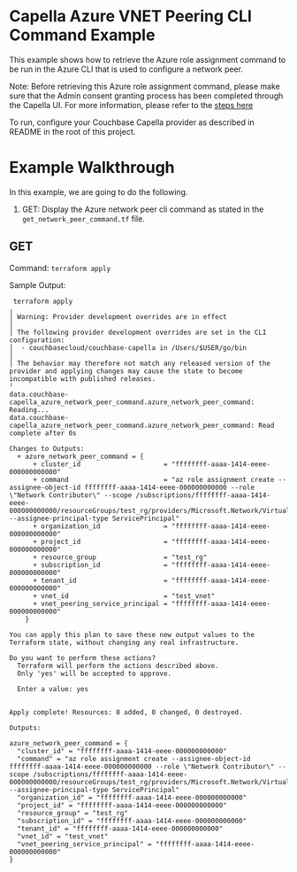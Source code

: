 # Capella Azure VNET Peering CLI Command Example

This example shows how to retrieve the Azure role assignment command to be run in the Azure CLI that is used to configure a network peer.

Note: Before retrieving this Azure role assignment command, please make sure that the Admin consent granting process has been completed through the Capella UI. 
For more information, please refer to the [steps here](https://docs.couchbase.com/cloud/management-api-reference/index.html#tag/Network-Peers/operation/getAzureVnetPeeringCommand)

To run, configure your Couchbase Capella provider as described in README in the root of this project.

# Example Walkthrough

In this example, we are going to do the following.

1. GET: Display the Azure network peer cli command as stated in the `get_network_peer_command.tf` file.

## GET

Command: `terraform apply`

Sample Output:
```
 terraform apply
╷
│ Warning: Provider development overrides are in effect
│ 
│ The following provider development overrides are set in the CLI configuration:
│  - couchbasecloud/couchbase-capella in /Users/$USER/go/bin
│ 
│ The behavior may therefore not match any released version of the provider and applying changes may cause the state to become incompatible with published releases.
╵
data.couchbase-capella_azure_network_peer_command.azure_network_peer_command: Reading...
data.couchbase-capella_azure_network_peer_command.azure_network_peer_command: Read complete after 0s

Changes to Outputs:
  + azure_network_peer_command = {
      + cluster_id                     = "ffffffff-aaaa-1414-eeee-000000000000"
      + command                        = "az role assignment create --assignee-object-id ffffffff-aaaa-1414-eeee-000000000000 --role \"Network Contributor\" --scope /subscriptions/ffffffff-aaaa-1414-eeee-000000000000/resourceGroups/test_rg/providers/Microsoft.Network/VirtualNetworks/test_vnet --assignee-principal-type ServicePrincipal"
      + organization_id                = "ffffffff-aaaa-1414-eeee-000000000000"
      + project_id                     = "ffffffff-aaaa-1414-eeee-000000000000"
      + resource_group                 = "test_rg"
      + subscription_id                = "ffffffff-aaaa-1414-eeee-000000000000"
      + tenant_id                      = "ffffffff-aaaa-1414-eeee-000000000000"
      + vnet_id                        = "test_vnet"
      + vnet_peering_service_principal = "ffffffff-aaaa-1414-eeee-000000000000"
    }

You can apply this plan to save these new output values to the Terraform state, without changing any real infrastructure.

Do you want to perform these actions?
  Terraform will perform the actions described above.
  Only 'yes' will be accepted to approve.

  Enter a value: yes


Apply complete! Resources: 0 added, 0 changed, 0 destroyed.

Outputs:

azure_network_peer_command = {
  "cluster_id" = "ffffffff-aaaa-1414-eeee-000000000000"
  "command" = "az role assignment create --assignee-object-id ffffffff-aaaa-1414-eeee-000000000000 --role \"Network Contributor\" --scope /subscriptions/ffffffff-aaaa-1414-eeee-000000000000/resourceGroups/test_rg/providers/Microsoft.Network/VirtualNetworks/test_vnet --assignee-principal-type ServicePrincipal"
  "organization_id" = "ffffffff-aaaa-1414-eeee-000000000000"
  "project_id" = "ffffffff-aaaa-1414-eeee-000000000000"
  "resource_group" = "test_rg"
  "subscription_id" = "ffffffff-aaaa-1414-eeee-000000000000"
  "tenant_id" = "ffffffff-aaaa-1414-eeee-000000000000"
  "vnet_id" = "test_vnet"
  "vnet_peering_service_principal" = "ffffffff-aaaa-1414-eeee-000000000000"
}

```